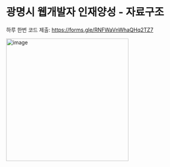 # 광명시 웹개발자 인재양성 - 자료구조

하루 한번 코드 제출: https://forms.gle/RNFWaVnWhaQHq2TZ7

<img width="330" alt="image" src="https://github.com/nongaussian/class-2023-datastructure/assets/10626364/64b8cf6e-38c1-4826-af62-c57135b94943">
